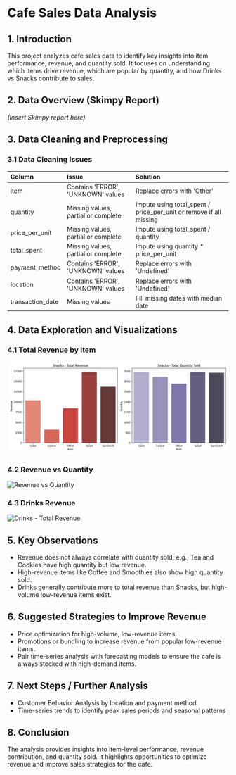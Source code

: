 # Cafe Sales Data Analysis

## 1. Introduction
This project analyzes cafe sales data to identify key insights into item performance, revenue, and quantity sold. It focuses on understanding which items drive revenue, which are popular by quantity, and how Drinks vs Snacks contribute to sales.

## 2. Data Overview (Skimpy Report)
*(Insert Skimpy report here)*

## 3. Data Cleaning and Preprocessing
### 3.1 Data Cleaning Issues
| Column           | Issue                               | Solution                                                           |
|:-----------------|:------------------------------------|:-------------------------------------------------------------------|
| item             | Contains 'ERROR', 'UNKNOWN' values  | Replace errors with 'Other'                                        |
| quantity         | Missing values, partial or complete | Impute using total_spent / price_per_unit or remove if all missing |
| price_per_unit   | Missing values, partial or complete | Impute using total_spent / quantity                                |
| total_spent      | Missing values, partial or complete | Impute using quantity * price_per_unit                             |
| payment_method   | Contains 'ERROR', 'UNKNOWN' values  | Replace errors with 'Undefined'                                    |
| location         | Contains 'ERROR', 'UNKNOWN' values  | Replace errors with 'Undefined'                                    |
| transaction_date | Missing values                      | Fill missing dates with median date                                |

## 4. Data Exploration and Visualizations
### 4.1 Total Revenue by Item
![Total Revenue by Item](Images/total_revenue_by_item.png)

### 4.2 Revenue vs Quantity
![Revenue vs Quantity](Images/revenue_vs_quantity.png)

### 4.3 Drinks Revenue
![Drinks - Total Revenue](Images/drinks_revenue.png)

## 5. Key Observations
- Revenue does not always correlate with quantity sold; e.g., Tea and Cookies have high quantity but low revenue.
- High-revenue items like Coffee and Smoothies also show high quantity sold.
- Drinks generally contribute more to total revenue than Snacks, but high-volume low-revenue items exist.

## 6. Suggested Strategies to Improve Revenue
- Price optimization for high-volume, low-revenue items.
- Promotions or bundling to increase revenue from popular low-revenue items.
- Pair time-series analysis with forecasting models to ensure the cafe is always stocked with high-demand items.

## 7. Next Steps / Further Analysis
- Customer Behavior Analysis by location and payment method
- Time-series trends to identify peak sales periods and seasonal patterns

## 8. Conclusion
The analysis provides insights into item-level performance, revenue contribution, and quantity sold. It highlights opportunities to optimize revenue and improve sales strategies for the cafe.
